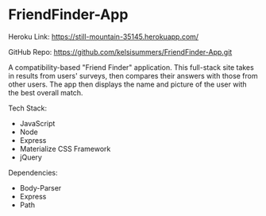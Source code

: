 # FriendFinder-App

Heroku Link: https://still-mountain-35145.herokuapp.com/

GitHub Repo: https://github.com/kelsisummers/FriendFinder-App.git

A compatibility-based "Friend Finder" application. This full-stack site takes in results from users' surveys, then compares their answers with those from other users. The app then displays the name and picture of the user with the best overall match.

Tech Stack:

  - JavaScript
  - Node
  - Express
  - Materialize CSS Framework
  - jQuery

Dependencies:

  - Body-Parser
  - Express
  - Path
